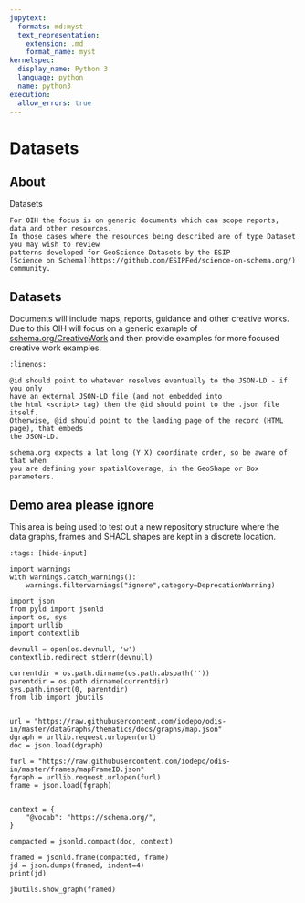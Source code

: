 ```yaml
---
jupytext:
  formats: md:myst
  text_representation:
    extension: .md
    format_name: myst
kernelspec:
  display_name: Python 3
  language: python
  name: python3
execution:
  allow_errors: true
---
```


# Datasets

## About

Datasets

```{seealso}
For OIH the focus is on generic documents which can scope reports, data and other resources.
In those cases where the resources being described are of type Dataset you may wish to review
patterns developed for GeoScience Datasets by the ESIP
[Science on Schema](https://github.com/ESIPFed/science-on-schema.org/) community.

```

## Datasets

 Documents will include maps, reports,
guidance and other creative works.  Due to this OIH will focus on a generic example
of [schema.org/CreativeWork](https://schema.org/CreativeWork) and then provide examples
for more focused creative work examples.

```{literalinclude} ../../../odis-in/dataGraphs/thematics/dataset/graphs/datasetTemplate.json
:linenos:
```

```{tip}
@id should point to whatever resolves eventually to the JSON-LD - if you only 
have an external JSON-LD file (and not embedded into 
the html <script> tag) then the @id should point to the .json file itself.  
Otherwise, @id should point to the landing page of the record (HTML page), that embeds 
the JSON-LD.
```

```{note}
schema.org expects a lat long (Y X) coordinate order, so be aware of that when
you are defining your spatialCoverage, in the GeoShape or Box parameters.
```

## Demo area  please ignore

This area is being used to test out a new repository structure where the data graphs, 
frames and SHACL shapes are kept in a discrete location.  


```{code-cell}
:tags: [hide-input]

import warnings
with warnings.catch_warnings():
    warnings.filterwarnings("ignore",category=DeprecationWarning)
    
import json
from pyld import jsonld
import os, sys
import urllib
import contextlib

devnull = open(os.devnull, 'w')
contextlib.redirect_stderr(devnull)

currentdir = os.path.dirname(os.path.abspath(''))
parentdir = os.path.dirname(currentdir)
sys.path.insert(0, parentdir)
from lib import jbutils

 
url = "https://raw.githubusercontent.com/iodepo/odis-in/master/dataGraphs/thematics/docs/graphs/map.json"
dgraph = urllib.request.urlopen(url)
doc = json.load(dgraph)

furl = "https://raw.githubusercontent.com/iodepo/odis-in/master/frames/mapFrameID.json"
fgraph = urllib.request.urlopen(furl)
frame = json.load(fgraph)


context = {
    "@vocab": "https://schema.org/",
}

compacted = jsonld.compact(doc, context)

framed = jsonld.frame(compacted, frame)
jd = json.dumps(framed, indent=4)
print(jd)

jbutils.show_graph(framed)

```
